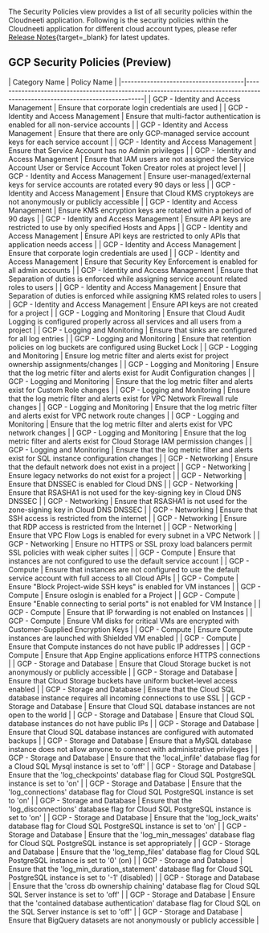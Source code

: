 
The Security Policies view provides a list of all security policies within the Cloudneeti application. Following is the security policies within the Cloudneeti application for different cloud account types, please refer [Release Notes](../../releaseNotes/2020/){target=_blank} for latest updates.


GCP Security Policies (Preview)
-------------------------------

| Category Name                        | Policy Name                                                                                                                |
    |--------------------------------------|----------------------------------------------------------------------------------------------------------------------------|
    | GCP - Identity and Access Management | Ensure that corporate login credentials are used                                                                           |
    | GCP - Identity and Access Management | Ensure that multi-factor authentication is enabled for all non-service accounts                                            |
    | GCP - Identity and Access Management | Ensure that there are only GCP-managed service account keys for each service account                                       |
    | GCP - Identity and Access Management | Ensure that Service Account has no Admin privileges                                                                        |
    | GCP - Identity and Access Management | Ensure that IAM users are not assigned the Service Account User or Service Account Token Creator roles at project level    |
    | GCP - Identity and Access Management | Ensure user-managed/external keys for service accounts are rotated every 90 days or less                                   |
    | GCP - Identity and Access Management | Ensure that Cloud KMS cryptokeys are not anonymously or publicly accessible                                                |
    | GCP - Identity and Access Management | Ensure KMS encryption keys are rotated within a period of 90 days                                                          |
    | GCP - Identity and Access Management | Ensure API keys are restricted to use by only specified Hosts and Apps                                                     |
    | GCP - Identity and Access Management | Ensure API keys are restricted to only APIs that application needs access                                                  |
    | GCP - Identity and Access Management | Ensure that corporate login credentials are used                                                                           |
    | GCP - Identity and Access Management | Ensure that Security Key Enforcement is enabled for all admin accounts                                                     |
    | GCP - Identity and Access Management | Ensure that Separation of duties is enforced while assigning service account related roles to users                        |
    | GCP - Identity and Access Management | Ensure that Separation of duties is enforced while assigning KMS related roles to users                                    |
    | GCP - Identity and Access Management | Ensure API keys are not created for a project                                                                              |
    | GCP - Logging and Monitoring         | Ensure that Cloud Audit Logging is configured properly across all services and all users from a project                    |
    | GCP - Logging and Monitoring         | Ensure that sinks are configured for all log entries                                                                       |
    | GCP - Logging and Monitoring         | Ensure that retention policies on log buckets are configured using Bucket Lock                                             |
    | GCP - Logging and Monitoring         | Ensure log metric filter and alerts exist for project ownership assignments/changes                                        |
    | GCP - Logging and Monitoring         | Ensure that the log metric filter and alerts exist for Audit Configuration changes                                         |
    | GCP - Logging and Monitoring         | Ensure that the log metric filter and alerts exist for Custom Role changes                                                 |
    | GCP - Logging and Monitoring         | Ensure that the log metric filter and alerts exist for VPC Network Firewall rule changes                                   |
    | GCP - Logging and Monitoring         | Ensure that the log metric filter and alerts exist for VPC network route changes                                           |
    | GCP - Logging and Monitoring         | Ensure that the log metric filter and alerts exist for VPC network changes                                                 |
    | GCP - Logging and Monitoring         | Ensure that the log metric filter and alerts exist for Cloud Storage IAM permission changes                                |
    | GCP - Logging and Monitoring         | Ensure that the log metric filter and alerts exist for SQL instance configuration changes                                  |
    | GCP - Networking                     | Ensure that the default network does not exist in a project                                                                |
    | GCP - Networking                     | Ensure legacy networks do not exist for a project                                                                          |
    | GCP - Networking                     | Ensure that DNSSEC is enabled for Cloud DNS                                                                                |
    | GCP - Networking                     | Ensure that RSASHA1 is not used for the key-signing key in Cloud DNS DNSSEC                                                |
    | GCP - Networking                     | Ensure that RSASHA1 is not used for the zone-signing key in Cloud DNS DNSSEC                                               |
    | GCP - Networking                     | Ensure that SSH access is restricted from the internet                                                                     |
    | GCP - Networking                     | Ensure that RDP access is restricted from the Internet                                                                     |
    | GCP - Networking                     | Ensure that VPC Flow Logs is enabled for every subnet in a VPC Network                                                     |
    | GCP - Networking                     | Ensure no HTTPS or SSL proxy load balancers permit SSL policies with weak cipher suites                                    |
    | GCP - Compute                        | Ensure that instances are not configured to use the default service account                                                |
    | GCP - Compute                        | Ensure that instances are not configured to use the default service account with full access to all Cloud APIs             |
    | GCP - Compute                        | Ensure "Block Project-wide SSH keys" is enabled for VM instances                                                           |
    | GCP - Compute                        | Ensure oslogin is enabled for a Project                                                                                    |
    | GCP - Compute                        | Ensure "Enable connecting to serial ports" is not enabled for VM Instance                                                  |
    | GCP - Compute                        | Ensure that IP forwarding is not enabled on Instances                                                                      |
    | GCP - Compute                        | Ensure VM disks for critical VMs are encrypted with Customer-Supplied Encryption Keys                                      |
    | GCP - Compute                        | Ensure Compute instances are launched with Shielded VM enabled                                                             |
    | GCP - Compute                        | Ensure that Compute instances do not have public IP addresses                                                              |
    | GCP - Compute                        | Ensure that App Engine applications enforce HTTPS connections                                                              |
    | GCP - Storage and Database           | Ensure that Cloud Storage bucket is not anonymously or publicly accessible                                                 |
    | GCP - Storage and Database           | Ensure that Cloud Storage buckets have uniform bucket-level access enabled                                                 |
    | GCP - Storage and Database           | Ensure that the Cloud SQL database instance requires all incoming connections to use SSL                                   |
    | GCP - Storage and Database           | Ensure that Cloud SQL database instances are not open to the world                                                         |
    | GCP - Storage and Database           | Ensure that Cloud SQL database instances do not have public IPs                                                            |
    | GCP - Storage and Database           | Ensure that Cloud SQL database instances are configured with automated backups                                             |
    | GCP - Storage and Database           | Ensure that a MySQL database instance does not allow anyone to connect with administrative privileges                      |
    | GCP - Storage and Database           | Ensure that the 'local_infile' database flag for a Cloud SQL Mysql instance is set to 'off'                                |
    | GCP - Storage and Database           | Ensure that the 'log_checkpoints' database flag for Cloud SQL PostgreSQL instance is set to 'on'                           |
    | GCP - Storage and Database           | Ensure that the 'log_connections' database flag for Cloud SQL PostgreSQL instance is set to 'on'                           |
    | GCP - Storage and Database           | Ensure that the 'log_disconnections' database flag for Cloud SQL PostgreSQL instance is set to 'on'                        |
    | GCP - Storage and Database           | Ensure that the 'log_lock_waits' database flag for Cloud SQL PostgreSQL instance is set to 'on'                            |
    | GCP - Storage and Database           | Ensure that the 'log_min_messages' database flag for Cloud SQL PostgreSQL instance is set appropriately                    |
    | GCP - Storage and Database           | Ensure that the 'log_temp_files' database flag for Cloud SQL PostgreSQL instance is set to '0' (on)                        |
    | GCP - Storage and Database           | Ensure that the 'log_min_duration_statement' database flag for Cloud SQL PostgreSQL instance is set to '-1' (disabled)     |
    | GCP - Storage and Database           | Ensure that the 'cross db ownership chaining' database flag for Cloud SQL SQL Server instance is set to 'off'              |
    | GCP - Storage and Database           | Ensure that the 'contained database authentication' database flag for Cloud SQL on the SQL Server instance is set to 'off' |
    | GCP - Storage and Database           | Ensure that BigQuery datasets are not anonymously or publicly accessible                                                   |